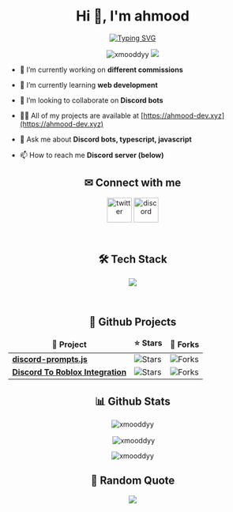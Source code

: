 <h1 align="center">Hi 👋, I'm ahmood</h1>
<p align="center"><a href="https://git.io/typing-svg"><img src="https://readme-typing-svg.herokuapp.com?font=Fira+Code&size=25&pause=1000&center=true&vCenter=true&random=false&width=600&height=100&lines=Welcome+to+ahmood's+profile!;Self-taught+Typescript+Developer;Discord+bot+specialist;Open+for+commissions" alt="Typing SVG" /></a></p>

<p align="center">
<img src="https://komarev.com/ghpvc/?username=xmooddyy&label=Profile%20views&color=0e75b6&style=flat" alt="xmooddyy" />
<img src="https://img.shields.io/website?url=https%3A%2F%2Fahmood.xyz&label=portfolio" />
</p>

- 🔭 I’m currently working on **different commissions**

- 🌱 I’m currently learning **web development**

- 👯 I’m looking to collaborate on **Discord bots**

- 👨‍💻 All of my projects are available at [https://ahmood-dev.xyz](https://ahmood-dev.xyz)

- 💬 Ask me about **Discord bots, typescript, javascript**

- 📫 How to reach me **Discord server (below)**

<h2 align="center">✉ Connect with me</h3>
<p align="center">
<a href="https://twitter.com/ahmooodgamer" target="blank"><img align="center" src="https://user-images.githubusercontent.com/88904952/234980676-61bfb021-ecc8-48f7-88e6-34c1b06c4a58.png" alt="twitter" height="50" width="50" /></a> 
<a href="https://discord.gg/5Fgja7mzfR" target="blank"><img align="center" src="https://user-images.githubusercontent.com/88904952/234982627-019fd336-6248-453c-9b05-97c13fd1d207.png" alt="discord" height="50" width="50" /></a>
  
</p>
<br />

<h2 align="center">🛠 Tech Stack</h2>
<p align="center">
    <a href="https://skillicons.dev">
        <img src="https://skillicons.dev/icons?i=git,css,discord,express,firebase,github,html,js,linux,md,materialui,mongodb,mysql,nextjs,nodejs,postman,react,tailwind,ts,vscode,jest,prisma,regex,vite&perline=12" />
    </a>
</p>

<br />

<h2 align="center">📘 Github Projects</h2>

<table align="center">
  <thead align="center">
    <tr border: none;>
      <td><b>📘 Project</b></td>
      <td><b>⭐ Stars</b></td>
      <td><b>🤝 Forks</b></td>
    </tr>
  </thead>
  <tbody>
    <tr>
      <td><a href="https://github.com/HiddenDevs/discord-prompts.js"><b>discord-prompts.js</b></a></td>
      <td><img alt="Stars" src="https://img.shields.io/github/stars/HiddenDevs/discord-prompts.js?style=flat-square&labelColor=343b41"/></td>
      <td><img alt="Forks" src="https://img.shields.io/github/forks/HiddenDevs/discord-prompts.js?style=flat-square&labelColor=343b41"/></td>
    </tr>
    <tr>
      <td><a href="https://github.com/xMooddyy/Discord-To-Roblox"><b>Discord To Roblox Integration</b></a></td>
      <td><img alt="Stars" src="https://img.shields.io/github/stars/xMooddyy/Discord-To-Roblox?style=flat-square&labelColor=343b41"/></td>
      <td><img alt="Forks" src="https://img.shields.io/github/forks/xMooddyy/Discord-To-Roblox?style=flat-square&labelColor=343b41"/></td>
    </tr>
  </tbody>
</table>

<h2 align="center">📊 Github Stats</h2>

<p align="center"><img align="center" src="https://github-readme-streak-stats.herokuapp.com/?user=xmooddyy&show_icons=true&theme=dark" alt="xmooddyy" /></p>

<p align="center">&nbsp;<img align="center" src="https://github-readme-stats.vercel.app/api?username=xmooddyy&show_icons=true&theme=tokyonight&locale=en" alt="xmooddyy" /></p>

<p align="center"><img align="center" src="https://github-readme-stats.vercel.app/api/top-langs?username=xmooddyy&show_icons=true&theme=tokyonight&locale=en&layout=compact" alt="xmooddyy" /></p>

<h2 align="center">📃 Random Quote</h2>

<p align="center"><img src="https://quotes-github-readme.vercel.app/api?type=horizontal&theme=radical" /></p>
